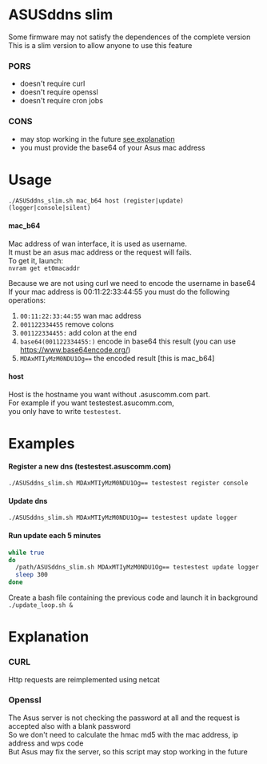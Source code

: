 # ASUSddns slim  
Some firmware may not satisfy the dependences of the complete version  
This is a slim version to allow anyone to use this feature

### PORS
- doesn't require curl  
- doesn't require openssl 
- doesn't require cron jobs
### CONS
- may stop working in the future [see explanation](#explanation)
- you must provide the base64 of your Asus mac address

# Usage
`./ASUSddns_slim.sh mac_b64 host (register|update) (logger|console|silent)`

#### mac_b64
Mac address of wan interface, it is used as username.  
It must be an asus mac address or the request will fails.  
To get it, launch:  
`nvram get et0macaddr`  

Because we are not using curl we need to encode the username in base64  
If your mac address is 00:11:22:33:44:55 you must do the following operations:  
1) `00:11:22:33:44:55` wan mac address
2) `001122334455`  remove colons
3) `001122334455:`  add colon at the end
4) `base64(001122334455:)`  encode in base64 this result (you can use https://www.base64encode.org/)
5) `MDAxMTIyMzM0NDU1Og==`  the encoded result [this is mac_b64]

#### host
Host is the hostname you want without .asuscomm.com part.  
For example if you want testestest.asucomm.com,  
you only have to write `testestest`.

# Examples
#### Register a new dns (testestest.asuscomm.com)
`./ASUSddns_slim.sh MDAxMTIyMzM0NDU1Og== testestest register console`

#### Update dns
`./ASUSddns_slim.sh MDAxMTIyMzM0NDU1Og== testestest update logger`

#### Run update each 5 minutes

```bash
while true
do
  /path/ASUSddns_slim.sh MDAxMTIyMzM0NDU1Og== testestest update logger
  sleep 300
done
```
Create a bash file containing the previous code and launch it in background  
`./update_loop.sh &`

# Explanation

### CURL
Http requests are reimplemented using netcat

### Openssl 
The Asus server is not checking the password at all and the request is accepted also with a blank password  
So we don't need to calculate the hmac md5 with the mac address, ip address and wps code  
But Asus may fix the server, so this script may stop working in the future  
